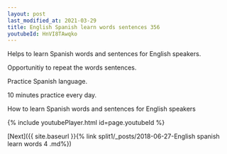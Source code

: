 ```yaml
---
layout: post
last_modified_at: 2021-03-29
title: English Spanish learn words sentences 356 
youtubeId: HnVI8TAwqko
---
```

 
 
Helps to learn Spanish words and sentences for English speakers.

Opportunitiy to repeat the words sentences. 

Practice Spanish language. 
 
10 minutes practice every day. 
 
How to learn Spanish words and sentences for English speakers 
 
{% include youtubePlayer.html id=page.youtubeId %}
 
 
[Next]({{ site.baseurl }}{% link  split1/_posts/2018-06-27-English spanish learn words 4 .md%})
 
